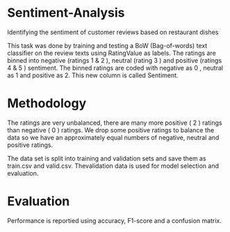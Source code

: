 # Sentiment-Analysis
Identifying the sentiment of customer reviews based on restaurant dishes

This task was done by training and testing a BoW (Bag-of-words) text classifier on the review texts using RatingValue as labels. 
The ratings are binned into negative (ratings 1 & 2 ), neutral (rating 3 ) and positive (ratings 4 & 5 ) sentiment. 
The binned ratings are coded with negative as 0 , neutral as 1 and positive as 2. 
This new column is called Sentiment.

# Methodology
The ratings are very unbalanced, there are many more positive ( 2 ) ratings than negative ( 0 ) ratings. We drop some
positive ratings to balance the data so we have an approximately equal numbers of negative, neutral and positive
ratings.

The data set is split into training and validation sets and save them as train.csv and valid.csv. 
Thevalidation data is used for model selection and evaluation.

# Evaluation
 Performance is reportied using accuracy, F1-score and a confusion matrix.
